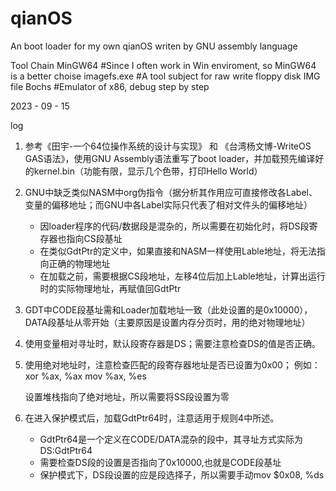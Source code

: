 # qianOS
An boot loader for my own qianOS writen by GNU assembly language

Tool Chain
MinGW64        #Since I often work in Win enviroment, so MinGW64 is a better choise
imagefs.exe    #A tool subject for raw write floppy disk IMG file
Bochs          #Emulator of x86, debug step by step

2023 - 09 - 15

log
1. 参考《田宇-一个64位操作系统的设计与实现》 和 《台湾杨文博-WriteOS GAS语法》，使用GNU Assembly语法重写了boot loader，并加载预先编译好的kernel.bin（功能有限，显示几个色带，打印Hello World）

2. GNU中缺乏类似NASM中org伪指令（据分析其作用应可直接修改各Label、变量的偏移地址；而GNU中各Label实际只代表了相对文件头的偏移地址）
   - 因loader程序的代码/数据段是混杂的，所以需要在初始化时，将DS段寄存器也指向CS段基址
   - 在类似GdtPtr的定义中，如果直接和NASM一样使用Lable地址，将无法指向正确的物理地址
   - 在加载之前，需要根据CS段地址，左移4位后加上Lable地址，计算出运行时的实际物理地址，再赋值回GdtPtr

3. GDT中CODE段基址需和Loader加载地址一致（此处设置的是0x10000），DATA段基址从零开始（主要原因是设置内存分页时，用的绝对物理地址）

4. 使用变量相对寻址时，默认段寄存器是DS；需要注意检查DS的值是否正确。
5. 使用绝对地址时，注意检查匹配的段寄存器地址是否已设置为0x00； 例如：
    xor %ax, %ax
    mov %ax, %es

    设置堆栈指向了绝对地址，所以需要将SS段设置为零

6. 在进入保护模式后，加载GdtPtr64时，注意适用于规则4中所述。
   - GdtPtr64是一个定义在CODE/DATA混杂的段中，其寻址方式实际为DS:GdtPtr64
   - 需要检查DS段的设置是否指向了0x10000,也就是CODE段基址
   - 保护模式下，DS段设置的应是段选择子，所以需要手动mov $0x08, %ds
